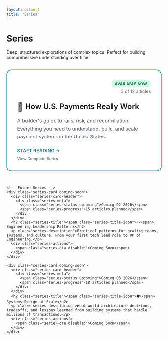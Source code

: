 ```yaml
---
layout: default
title: "Series"
---
```


<div class="mx-auto max-w-3xl">
  <h1 class="text-4xl font-bold mb-6">Series</h1>
  <p class="text-lg opacity-80 mb-8">Deep, structured explorations of complex topics. Perfect for building comprehensive understanding over time.</p>
  
  <!-- Featured Series -->
  <div class="series-grid">
    <a href="/series/payments" class="series-card available">
      <div class="series-card-header">
        <div class="series-meta">
          <span class="series-status active">Available Now</span>
          <span class="series-progress">3 of 12 articles</span>
        </div>
      </div>
      <h2 class="series-title"><span class="series-title-icon">🚀</span> How U.S. Payments Really Work</h2>
      <p class="series-description">A builder's guide to rails, risk, and reconciliation. Everything you need to understand, build, and scale payment systems in the United States.</p>
      <div class="series-actions">
        <span class="series-cta primary">Start Reading →</span>
        <span class="series-secondary">View Complete Series</span>
      </div>
    </a>
    
    <!-- Future Series -->
    <div class="series-card coming-soon">
      <div class="series-card-header">
        <div class="series-meta">
          <span class="series-status upcoming">Coming Q2 2026</span>
          <span class="series-progress">15 articles planned</span>
        </div>
      </div>
      <h2 class="series-title"><span class="series-title-icon">⚡</span> Engineering Leadership Patterns</h2>
      <p class="series-description">Practical patterns for scaling teams, systems, and culture. From your first tech lead role to VP of Engineering.</p>
      <div class="series-actions">
        <span class="series-cta disabled">Coming Soon</span>
      </div>
    </div>
    
    <div class="series-card coming-soon">
      <div class="series-card-header">
        <div class="series-meta">
          <span class="series-status upcoming">Coming Q3 2026</span>
          <span class="series-progress">18 articles planned</span>
        </div>
      </div>
      <h2 class="series-title"><span class="series-title-icon">🛡️</span> Systems Design at Scale</h2>
      <p class="series-description">Real-world architecture decisions, tradeoffs, and lessons learned from building systems that handle millions of transactions.</p>
      <div class="series-actions">
        <span class="series-cta disabled">Coming Soon</span>
      </div>
    </div>
  </div>
</div>

<style>
/* Series Grid Layout */
.series-grid {
  display: flex;
  flex-direction: column;
  gap: 2rem;
  margin-top: 2rem;
}

/* Series Card Base */
.series-card {
  background: white;
  border: 2px solid #e5e7eb;
  border-radius: 16px;
  padding: 2rem;
  text-decoration: none;
  color: inherit;
  display: flex;
  flex-direction: column;
  transition: all 0.3s ease;
  box-shadow: 0 4px 12px rgba(0, 0, 0, 0.05);
}

.series-card:hover {
  transform: translateY(-2px);
  box-shadow: 0 12px 24px rgba(0, 0, 0, 0.1);
  text-decoration: none;
}

.series-card.available {
  border-color: #157878;
}

.series-card.available:hover {
  box-shadow: 0 12px 24px rgba(21, 120, 120, 0.15);
}

.series-card.coming-soon {
  border-color: #d1d5db;
  opacity: 0.8;
}

/* Series Card Header */
.series-card-header {
  display: flex;
  justify-content: flex-end;
  align-items: flex-start;
  margin-bottom: 1.5rem;
}

.series-meta {
  display: flex;
  flex-direction: column;
  align-items: flex-end;
  gap: 0.25rem;
}

.series-status {
  font-size: 0.75rem;
  font-weight: 600;
  padding: 0.25rem 0.75rem;
  border-radius: 12px;
  text-transform: uppercase;
  letter-spacing: 0.5px;
}

.series-status.active {
  background: #d1fae5;
  color: #065f46;
}

.series-status.upcoming {
  background: #fef3c7;
  color: #92400e;
}

.series-progress {
  font-size: 0.875rem;
  color: #6b7280;
  font-weight: 500;
}

/* Series Content */
.series-title {
  font-size: 1.5rem;
  font-weight: 600;
  margin: 0 0 1rem 0;
  color: inherit;
  display: flex;
  align-items: center;
  gap: 0.5rem;
}

.series-title-icon {
  font-size: 1.8rem;
  display: inline-flex;
  align-items: center;
}

.series-description {
  font-size: 1rem;
  line-height: 1.6;
  color: #4b5563;
  margin: 0 0 1.5rem 0;
  flex-grow: 1;
}

/* Series Actions */
.series-actions {
  display: flex;
  flex-direction: column;
  gap: 0.5rem;
  align-items: flex-start;
}

.series-cta {
  font-size: 0.9rem;
  font-weight: 600;
  text-transform: uppercase;
  letter-spacing: 0.5px;
}

.series-cta.primary {
  color: #157878;
  border-bottom: 2px solid transparent;
}

.series-card.available:hover .series-cta.primary {
  border-bottom-color: #157878;
}

.series-cta.disabled {
  color: #9ca3af;
  cursor: not-allowed;
}

.series-secondary {
  font-size: 0.8rem;
  color: #6b7280;
  font-weight: 500;
}

/* Mobile Responsive */
@media (max-width: 640px) {
  .series-card {
    padding: 1.5rem;
  }
  
  .series-card-header {
    justify-content: flex-start;
  }
  
  .series-meta {
    align-items: flex-start;
    flex-direction: row;
    gap: 1rem;
  }
  
  .series-title {
    font-size: 1.25rem;
    flex-direction: column;
    align-items: flex-start;
    gap: 0.25rem;
  }
  
  .series-title-icon {
    font-size: 1.5rem;
  }
}
</style>